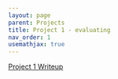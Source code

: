 ```yaml
---
layout: page
parent: Projects
title: Project 1 - evaluating
nav_order: 1
usemathjax: true
---
```

<a href="../CS324_P1.pdf" target="_blank">Project 1 Writeup</a>
